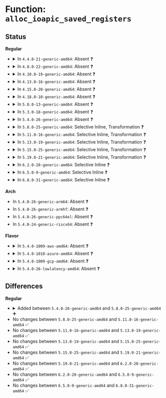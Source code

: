 # Function: <code>alloc_ioapic_saved_registers</code>

## Status
<b>Regular</b>
<ul>
<li>
<details>
<summary>In <code>4.4.0-21-generic-amd64</code>: Absent ❓</summary>

```json
{
  "name": "alloc_ioapic_saved_registers",
  "collision_type": "Unique Static",
  "inline_type": "Selective",
  "funcs": [
    {
      "addr": 18446744071579357306,
      "name": "alloc_ioapic_saved_registers",
      "external": false,
      "loc": "arch/x86/kernel/apic/io_apic.c:232",
      "file": "arch/x86/kernel/apic/io_apic.c",
      "inline": "not declared, inlined",
      "caller_inline": [
        "arch/x86/kernel/apic/io_apic.c:arch_early_ioapic_init",
        "arch/x86/kernel/apic/io_apic.c:mp_register_ioapic"
      ],
      "caller_func": [
        "arch/x86/kernel/apic/io_apic.c:arch_early_ioapic_init",
        "arch/x86/kernel/apic/io_apic.c:mp_register_ioapic"
      ]
    }
  ],
  "symbols": [
    {
      "addr": 18446744071579357306,
      "name": "alloc_ioapic_saved_registers.part.6",
      "section": ".text",
      "bind": "STB_LOCAL",
      "size": 70
    }
  ]
}
```
</details>
</li>
<li>
<details>
<summary>In <code>4.8.0-22-generic-amd64</code>: Absent ❓</summary>

```json
{
  "name": "alloc_ioapic_saved_registers",
  "collision_type": "Unique Static",
  "inline_type": "Selective",
  "funcs": [
    {
      "addr": 18446744071579207042,
      "name": "alloc_ioapic_saved_registers",
      "external": false,
      "loc": "arch/x86/kernel/apic/io_apic.c:232",
      "file": "arch/x86/kernel/apic/io_apic.c",
      "inline": "not declared, inlined",
      "caller_inline": [
        "arch/x86/kernel/apic/io_apic.c:mp_register_ioapic",
        "arch/x86/kernel/apic/io_apic.c:arch_early_ioapic_init"
      ],
      "caller_func": [
        "arch/x86/kernel/apic/io_apic.c:mp_register_ioapic",
        "arch/x86/kernel/apic/io_apic.c:arch_early_ioapic_init"
      ]
    }
  ],
  "symbols": [
    {
      "addr": 18446744071579364192,
      "name": "alloc_ioapic_saved_registers.part.6",
      "section": ".text",
      "bind": "STB_LOCAL",
      "size": 70
    }
  ]
}
```
</details>
</li>
<li>
<details>
<summary>In <code>4.10.0-19-generic-amd64</code>: Absent ❓</summary>

```json
{
  "name": "alloc_ioapic_saved_registers",
  "collision_type": "Unique Static",
  "inline_type": "Selective",
  "funcs": [
    {
      "addr": 18446744071579218706,
      "name": "alloc_ioapic_saved_registers",
      "external": false,
      "loc": "arch/x86/kernel/apic/io_apic.c:231",
      "file": "arch/x86/kernel/apic/io_apic.c",
      "inline": "not declared, inlined",
      "caller_inline": [
        "arch/x86/kernel/apic/io_apic.c:mp_register_ioapic",
        "arch/x86/kernel/apic/io_apic.c:arch_early_ioapic_init"
      ],
      "caller_func": [
        "arch/x86/kernel/apic/io_apic.c:mp_register_ioapic",
        "arch/x86/kernel/apic/io_apic.c:arch_early_ioapic_init"
      ]
    }
  ],
  "symbols": [
    {
      "addr": 18446744071579382287,
      "name": "alloc_ioapic_saved_registers.part.8",
      "section": ".text",
      "bind": "STB_LOCAL",
      "size": 70
    }
  ]
}
```
</details>
</li>
<li>
<details>
<summary>In <code>4.13.0-16-generic-amd64</code>: Absent ❓</summary>

```json
{
  "name": "alloc_ioapic_saved_registers",
  "collision_type": "Unique Static",
  "inline_type": "Selective",
  "funcs": [
    {
      "addr": 18446744071579216011,
      "name": "alloc_ioapic_saved_registers",
      "external": false,
      "loc": "arch/x86/kernel/apic/io_apic.c:231",
      "file": "arch/x86/kernel/apic/io_apic.c",
      "inline": "not declared, inlined",
      "caller_inline": [
        "arch/x86/kernel/apic/io_apic.c:mp_register_ioapic",
        "arch/x86/kernel/apic/io_apic.c:arch_early_ioapic_init"
      ],
      "caller_func": [
        "arch/x86/kernel/apic/io_apic.c:mp_register_ioapic",
        "arch/x86/kernel/apic/io_apic.c:arch_early_ioapic_init"
      ]
    }
  ],
  "symbols": [
    {
      "addr": 18446744071579216998,
      "name": "alloc_ioapic_saved_registers.part.9",
      "section": ".text",
      "bind": "STB_LOCAL",
      "size": 75
    }
  ]
}
```
</details>
</li>
<li>
<details>
<summary>In <code>4.15.0-20-generic-amd64</code>: Absent ❓</summary>

```json
{
  "name": "alloc_ioapic_saved_registers",
  "collision_type": "Unique Static",
  "inline_type": "Selective",
  "funcs": [
    {
      "addr": 18446744071579233741,
      "name": "alloc_ioapic_saved_registers",
      "external": false,
      "loc": "arch/x86/kernel/apic/io_apic.c:232",
      "file": "arch/x86/kernel/apic/io_apic.c",
      "inline": "not declared, inlined",
      "caller_inline": [
        "arch/x86/kernel/apic/io_apic.c:mp_register_ioapic",
        "arch/x86/kernel/apic/io_apic.c:arch_early_ioapic_init"
      ],
      "caller_func": [
        "arch/x86/kernel/apic/io_apic.c:mp_register_ioapic",
        "arch/x86/kernel/apic/io_apic.c:arch_early_ioapic_init"
      ]
    }
  ],
  "symbols": [
    {
      "addr": 18446744071579234733,
      "name": "alloc_ioapic_saved_registers.part.5",
      "section": ".text",
      "bind": "STB_LOCAL",
      "size": 75
    }
  ]
}
```
</details>
</li>
<li>
<details>
<summary>In <code>4.18.0-10-generic-amd64</code>: Absent ❓</summary>

```json
{
  "name": "alloc_ioapic_saved_registers",
  "collision_type": "Unique Static",
  "inline_type": "Selective",
  "funcs": [
    {
      "addr": 18446744071579245716,
      "name": "alloc_ioapic_saved_registers",
      "external": false,
      "loc": "arch/x86/kernel/apic/io_apic.c:233",
      "file": "arch/x86/kernel/apic/io_apic.c",
      "inline": "not declared, inlined",
      "caller_inline": [
        "arch/x86/kernel/apic/io_apic.c:mp_register_ioapic",
        "arch/x86/kernel/apic/io_apic.c:arch_early_ioapic_init"
      ],
      "caller_func": [
        "arch/x86/kernel/apic/io_apic.c:mp_register_ioapic",
        "arch/x86/kernel/apic/io_apic.c:arch_early_ioapic_init"
      ]
    }
  ],
  "symbols": [
    {
      "addr": 18446744071579240560,
      "name": "alloc_ioapic_saved_registers.part.8",
      "section": ".text",
      "bind": "STB_LOCAL",
      "size": 65
    },
    {
      "addr": 18446744071579246730,
      "name": "alloc_ioapic_saved_registers.part.8.cold.19",
      "section": ".text",
      "bind": "STB_LOCAL",
      "size": 20
    }
  ]
}
```
</details>
</li>
<li>
<details>
<summary>In <code>5.0.0-13-generic-amd64</code>: Absent ❓</summary>

```json
{
  "name": "alloc_ioapic_saved_registers",
  "collision_type": "Unique Static",
  "inline_type": "Selective",
  "funcs": [
    {
      "addr": 18446744071579269492,
      "name": "alloc_ioapic_saved_registers",
      "external": false,
      "loc": "arch/x86/kernel/apic/io_apic.c:233",
      "file": "arch/x86/kernel/apic/io_apic.c",
      "inline": "not declared, inlined",
      "caller_inline": [
        "arch/x86/kernel/apic/io_apic.c:mp_register_ioapic",
        "arch/x86/kernel/apic/io_apic.c:arch_early_ioapic_init"
      ],
      "caller_func": [
        "arch/x86/kernel/apic/io_apic.c:mp_register_ioapic",
        "arch/x86/kernel/apic/io_apic.c:arch_early_ioapic_init"
      ]
    }
  ],
  "symbols": [
    {
      "addr": 18446744071579264704,
      "name": "alloc_ioapic_saved_registers.part.7",
      "section": ".text",
      "bind": "STB_LOCAL",
      "size": 65
    },
    {
      "addr": 18446744071579270558,
      "name": "alloc_ioapic_saved_registers.part.7.cold.18",
      "section": ".text",
      "bind": "STB_LOCAL",
      "size": 20
    }
  ]
}
```
</details>
</li>
<li>
<details>
<summary>In <code>5.3.0-18-generic-amd64</code>: Absent ❓</summary>

```json
{
  "name": "alloc_ioapic_saved_registers",
  "collision_type": "Unique Static",
  "inline_type": "Selective",
  "funcs": [
    {
      "addr": 18446744071579283750,
      "name": "alloc_ioapic_saved_registers",
      "external": false,
      "loc": "arch/x86/kernel/apic/io_apic.c:234",
      "file": "arch/x86/kernel/apic/io_apic.c",
      "inline": "not declared, inlined",
      "caller_inline": [
        "arch/x86/kernel/apic/io_apic.c:mp_register_ioapic",
        "arch/x86/kernel/apic/io_apic.c:arch_early_ioapic_init"
      ],
      "caller_func": [
        "arch/x86/kernel/apic/io_apic.c:mp_register_ioapic",
        "arch/x86/kernel/apic/io_apic.c:arch_early_ioapic_init"
      ]
    }
  ],
  "symbols": [
    {
      "addr": 18446744071579278512,
      "name": "alloc_ioapic_saved_registers.part.0",
      "section": ".text",
      "bind": "STB_LOCAL",
      "size": 68
    },
    {
      "addr": 18446744071579284794,
      "name": "alloc_ioapic_saved_registers.part.0.cold",
      "section": ".text",
      "bind": "STB_LOCAL",
      "size": 20
    }
  ]
}
```
</details>
</li>
<li>
<details>
<summary>In <code>5.4.0-26-generic-amd64</code>: Absent ❓</summary>

```json
{
  "name": "alloc_ioapic_saved_registers",
  "collision_type": "Unique Static",
  "inline_type": "Selective",
  "funcs": [
    {
      "addr": 18446744071579286214,
      "name": "alloc_ioapic_saved_registers",
      "external": false,
      "loc": "arch/x86/kernel/apic/io_apic.c:234",
      "file": "arch/x86/kernel/apic/io_apic.c",
      "inline": "not declared, inlined",
      "caller_inline": [
        "arch/x86/kernel/apic/io_apic.c:mp_register_ioapic",
        "arch/x86/kernel/apic/io_apic.c:arch_early_ioapic_init"
      ],
      "caller_func": [
        "arch/x86/kernel/apic/io_apic.c:mp_register_ioapic",
        "arch/x86/kernel/apic/io_apic.c:arch_early_ioapic_init"
      ]
    }
  ],
  "symbols": [
    {
      "addr": 18446744071579280976,
      "name": "alloc_ioapic_saved_registers.part.0",
      "section": ".text",
      "bind": "STB_LOCAL",
      "size": 68
    },
    {
      "addr": 18446744071579287242,
      "name": "alloc_ioapic_saved_registers.part.0.cold",
      "section": ".text",
      "bind": "STB_LOCAL",
      "size": 20
    }
  ]
}
```
</details>
</li>
<li>
<details>
<summary>In <code>5.8.0-25-generic-amd64</code>: Selective Inline, Transformation ❓</summary>

```c
void alloc_ioapic_saved_registers(int idx)
```

```json
{
  "name": "alloc_ioapic_saved_registers",
  "collision_type": "Unique Static",
  "inline_type": "Selective",
  "funcs": [
    {
      "addr": 18446744071579308128,
      "name": "alloc_ioapic_saved_registers",
      "external": false,
      "loc": "arch/x86/kernel/apic/io_apic.c:221",
      "file": "arch/x86/kernel/apic/io_apic.c",
      "inline": "not declared, inlined",
      "caller_inline": [],
      "caller_func": [
        "arch/x86/kernel/apic/io_apic.c:mp_register_ioapic",
        "arch/x86/kernel/apic/io_apic.c:arch_early_ioapic_init"
      ]
    }
  ],
  "symbols": [
    {
      "addr": 18446744071579308048,
      "name": "alloc_ioapic_saved_registers.part.0",
      "section": ".text",
      "bind": "STB_LOCAL",
      "size": 68
    },
    {
      "addr": 18446744071579316589,
      "name": "alloc_ioapic_saved_registers.part.0.cold",
      "section": ".text",
      "bind": "STB_LOCAL",
      "size": 20
    },
    {
      "addr": 18446744071579308128,
      "name": "alloc_ioapic_saved_registers",
      "section": ".text",
      "bind": "STB_LOCAL",
      "size": 35
    }
  ]
}
```
</details>
</li>
<li>
<details>
<summary>In <code>5.11.0-16-generic-amd64</code>: Selective Inline, Transformation ❓</summary>

```c
void alloc_ioapic_saved_registers(int idx)
```

```json
{
  "name": "alloc_ioapic_saved_registers",
  "collision_type": "Unique Static",
  "inline_type": "Selective",
  "funcs": [
    {
      "addr": 18446744071579313264,
      "name": "alloc_ioapic_saved_registers",
      "external": false,
      "loc": "arch/x86/kernel/apic/io_apic.c:221",
      "file": "arch/x86/kernel/apic/io_apic.c",
      "inline": "not declared, inlined",
      "caller_inline": [],
      "caller_func": [
        "arch/x86/kernel/apic/io_apic.c:mp_register_ioapic",
        "arch/x86/kernel/apic/io_apic.c:arch_early_ioapic_init"
      ]
    }
  ],
  "symbols": [
    {
      "addr": 18446744071579313184,
      "name": "alloc_ioapic_saved_registers.part.0",
      "section": ".text",
      "bind": "STB_LOCAL",
      "size": 68
    },
    {
      "addr": 18446744071591260853,
      "name": "alloc_ioapic_saved_registers.part.0.cold",
      "section": ".text",
      "bind": "STB_LOCAL",
      "size": 20
    },
    {
      "addr": 18446744071579313264,
      "name": "alloc_ioapic_saved_registers",
      "section": ".text",
      "bind": "STB_LOCAL",
      "size": 35
    }
  ]
}
```
</details>
</li>
<li>
<details>
<summary>In <code>5.13.0-19-generic-amd64</code>: Selective Inline, Transformation ❓</summary>

```c
void alloc_ioapic_saved_registers(int idx)
```

```json
{
  "name": "alloc_ioapic_saved_registers",
  "collision_type": "Unique Static",
  "inline_type": "Selective",
  "funcs": [
    {
      "addr": 18446744071579316060,
      "name": "alloc_ioapic_saved_registers",
      "external": false,
      "loc": "arch/x86/kernel/apic/io_apic.c:221",
      "file": "arch/x86/kernel/apic/io_apic.c",
      "inline": "not declared, inlined",
      "caller_inline": [],
      "caller_func": [
        "arch/x86/kernel/apic/io_apic.c:mp_register_ioapic",
        "arch/x86/kernel/apic/io_apic.c:arch_early_ioapic_init"
      ]
    }
  ],
  "symbols": [
    {
      "addr": 18446744071579316000,
      "name": "alloc_ioapic_saved_registers",
      "section": ".text",
      "bind": "STB_LOCAL",
      "size": 87
    },
    {
      "addr": 18446744071591203938,
      "name": "alloc_ioapic_saved_registers.cold",
      "section": ".text",
      "bind": "STB_LOCAL",
      "size": 20
    }
  ]
}
```
</details>
</li>
<li>
<details>
<summary>In <code>5.15.0-25-generic-amd64</code>: Selective Inline, Transformation ❓</summary>

```c
void alloc_ioapic_saved_registers(int idx)
```

```json
{
  "name": "alloc_ioapic_saved_registers",
  "collision_type": "Unique Static",
  "inline_type": "Selective",
  "funcs": [
    {
      "addr": 18446744071579365818,
      "name": "alloc_ioapic_saved_registers",
      "external": false,
      "loc": "arch/x86/kernel/apic/io_apic.c:221",
      "file": "arch/x86/kernel/apic/io_apic.c",
      "inline": "not declared, inlined",
      "caller_inline": [],
      "caller_func": [
        "arch/x86/kernel/apic/io_apic.c:mp_register_ioapic",
        "arch/x86/kernel/apic/io_apic.c:arch_early_ioapic_init"
      ]
    }
  ],
  "symbols": [
    {
      "addr": 18446744071579365760,
      "name": "alloc_ioapic_saved_registers",
      "section": ".text",
      "bind": "STB_LOCAL",
      "size": 214
    },
    {
      "addr": 18446744071592075158,
      "name": "alloc_ioapic_saved_registers.cold",
      "section": ".text",
      "bind": "STB_LOCAL",
      "size": 20
    }
  ]
}
```
</details>
</li>
<li>
<details>
<summary>In <code>5.19.0-21-generic-amd64</code>: Selective Inline, Transformation ❓</summary>

```c
void alloc_ioapic_saved_registers(int idx)
```

```json
{
  "name": "alloc_ioapic_saved_registers",
  "collision_type": "Unique Static",
  "inline_type": "Selective",
  "funcs": [
    {
      "addr": 18446744071593841812,
      "name": "alloc_ioapic_saved_registers",
      "external": false,
      "loc": "arch/x86/kernel/apic/io_apic.c:222",
      "file": "arch/x86/kernel/apic/io_apic.c",
      "inline": "not declared, inlined",
      "caller_inline": [],
      "caller_func": [
        "arch/x86/kernel/apic/io_apic.c:mp_register_ioapic",
        "arch/x86/kernel/apic/io_apic.c:arch_early_ioapic_init"
      ]
    }
  ],
  "symbols": [
    {
      "addr": 18446744071579429712,
      "name": "alloc_ioapic_saved_registers",
      "section": ".text",
      "bind": "STB_LOCAL",
      "size": 242
    },
    {
      "addr": 18446744071593841812,
      "name": "alloc_ioapic_saved_registers.cold",
      "section": ".text",
      "bind": "STB_LOCAL",
      "size": 20
    }
  ]
}
```
</details>
</li>
<li>
<details>
<summary>In <code>6.2.0-20-generic-amd64</code>: Selective Inline ❓</summary>

```c
void alloc_ioapic_saved_registers(int idx)
```

```json
{
  "name": "alloc_ioapic_saved_registers",
  "collision_type": "Unique Static",
  "inline_type": "Selective",
  "funcs": [
    {
      "addr": 18446744071579513728,
      "name": "alloc_ioapic_saved_registers",
      "external": false,
      "loc": "arch/x86/kernel/apic/io_apic.c:222",
      "file": "arch/x86/kernel/apic/io_apic.c",
      "inline": "not declared, inlined",
      "caller_inline": [],
      "caller_func": [
        "arch/x86/kernel/apic/io_apic.c:mp_register_ioapic",
        "arch/x86/kernel/apic/io_apic.c:arch_early_ioapic_init"
      ]
    }
  ],
  "symbols": [
    {
      "addr": 18446744071579513728,
      "name": "alloc_ioapic_saved_registers",
      "section": ".text",
      "bind": "STB_LOCAL",
      "size": 228
    }
  ]
}
```
</details>
</li>
<li>
<details>
<summary>In <code>6.5.0-9-generic-amd64</code>: Selective Inline ❓</summary>

```c
void alloc_ioapic_saved_registers(int idx)
```

```json
{
  "name": "alloc_ioapic_saved_registers",
  "collision_type": "Unique Static",
  "inline_type": "Selective",
  "funcs": [
    {
      "addr": 18446744071579525888,
      "name": "alloc_ioapic_saved_registers",
      "external": false,
      "loc": "arch/x86/kernel/apic/io_apic.c:223",
      "file": "arch/x86/kernel/apic/io_apic.c",
      "inline": "not declared, inlined",
      "caller_inline": [],
      "caller_func": [
        "arch/x86/kernel/apic/io_apic.c:mp_register_ioapic",
        "arch/x86/kernel/apic/io_apic.c:arch_early_ioapic_init"
      ]
    }
  ],
  "symbols": [
    {
      "addr": 18446744071579525888,
      "name": "alloc_ioapic_saved_registers",
      "section": ".text",
      "bind": "STB_LOCAL",
      "size": 244
    }
  ]
}
```
</details>
</li>
<li>
<details>
<summary>In <code>6.8.0-31-generic-amd64</code>: Selective Inline ❓</summary>

```c
void alloc_ioapic_saved_registers(int idx)
```

```json
{
  "name": "alloc_ioapic_saved_registers",
  "collision_type": "Unique Static",
  "inline_type": "Selective",
  "funcs": [
    {
      "addr": 18446744071579554656,
      "name": "alloc_ioapic_saved_registers",
      "external": false,
      "loc": "arch/x86/kernel/apic/io_apic.c:223",
      "file": "arch/x86/kernel/apic/io_apic.c",
      "inline": "not declared, inlined",
      "caller_inline": [],
      "caller_func": [
        "arch/x86/kernel/apic/io_apic.c:mp_register_ioapic",
        "arch/x86/kernel/apic/io_apic.c:arch_early_ioapic_init"
      ]
    }
  ],
  "symbols": [
    {
      "addr": 18446744071579554656,
      "name": "alloc_ioapic_saved_registers",
      "section": ".text",
      "bind": "STB_LOCAL",
      "size": 244
    }
  ]
}
```
</details>
</li>
</ul>
<b>Arch</b>
<ul>
<li>
In <code>5.4.0-26-generic-arm64</code>: Absent ❓
</li>
<li>
In <code>5.4.0-26-generic-armhf</code>: Absent ❓
</li>
<li>
In <code>5.4.0-26-generic-ppc64el</code>: Absent ❓
</li>
<li>
In <code>5.4.0-24-generic-riscv64</code>: Absent ❓
</li>
</ul>
<b>Flavor</b>
<ul>
<li>
<details>
<summary>In <code>5.4.0-1009-aws-amd64</code>: Absent ❓</summary>

```json
{
  "name": "alloc_ioapic_saved_registers",
  "collision_type": "Unique Static",
  "inline_type": "Selective",
  "funcs": [
    {
      "addr": 18446744071579284918,
      "name": "alloc_ioapic_saved_registers",
      "external": false,
      "loc": "arch/x86/kernel/apic/io_apic.c:234",
      "file": "arch/x86/kernel/apic/io_apic.c",
      "inline": "not declared, inlined",
      "caller_inline": [
        "arch/x86/kernel/apic/io_apic.c:mp_register_ioapic",
        "arch/x86/kernel/apic/io_apic.c:arch_early_ioapic_init"
      ],
      "caller_func": [
        "arch/x86/kernel/apic/io_apic.c:mp_register_ioapic",
        "arch/x86/kernel/apic/io_apic.c:arch_early_ioapic_init"
      ]
    }
  ],
  "symbols": [
    {
      "addr": 18446744071579279680,
      "name": "alloc_ioapic_saved_registers.part.0",
      "section": ".text",
      "bind": "STB_LOCAL",
      "size": 68
    },
    {
      "addr": 18446744071579285946,
      "name": "alloc_ioapic_saved_registers.part.0.cold",
      "section": ".text",
      "bind": "STB_LOCAL",
      "size": 20
    }
  ]
}
```
</details>
</li>
<li>
<details>
<summary>In <code>5.4.0-1010-azure-amd64</code>: Absent ❓</summary>

```json
{
  "name": "alloc_ioapic_saved_registers",
  "collision_type": "Unique Static",
  "inline_type": "Selective",
  "funcs": [
    {
      "addr": 18446744071579220200,
      "name": "alloc_ioapic_saved_registers",
      "external": false,
      "loc": "arch/x86/kernel/apic/io_apic.c:234",
      "file": "arch/x86/kernel/apic/io_apic.c",
      "inline": "not declared, inlined",
      "caller_inline": [
        "arch/x86/kernel/apic/io_apic.c:mp_register_ioapic",
        "arch/x86/kernel/apic/io_apic.c:arch_early_ioapic_init"
      ],
      "caller_func": [
        "arch/x86/kernel/apic/io_apic.c:mp_register_ioapic",
        "arch/x86/kernel/apic/io_apic.c:arch_early_ioapic_init"
      ]
    }
  ],
  "symbols": [
    {
      "addr": 18446744071579215008,
      "name": "alloc_ioapic_saved_registers.part.0",
      "section": ".text",
      "bind": "STB_LOCAL",
      "size": 68
    },
    {
      "addr": 18446744071579221226,
      "name": "alloc_ioapic_saved_registers.part.0.cold",
      "section": ".text",
      "bind": "STB_LOCAL",
      "size": 20
    }
  ]
}
```
</details>
</li>
<li>
<details>
<summary>In <code>5.4.0-1009-gcp-amd64</code>: Absent ❓</summary>

```json
{
  "name": "alloc_ioapic_saved_registers",
  "collision_type": "Unique Static",
  "inline_type": "Selective",
  "funcs": [
    {
      "addr": 18446744071579286118,
      "name": "alloc_ioapic_saved_registers",
      "external": false,
      "loc": "arch/x86/kernel/apic/io_apic.c:234",
      "file": "arch/x86/kernel/apic/io_apic.c",
      "inline": "not declared, inlined",
      "caller_inline": [
        "arch/x86/kernel/apic/io_apic.c:mp_register_ioapic",
        "arch/x86/kernel/apic/io_apic.c:arch_early_ioapic_init"
      ],
      "caller_func": [
        "arch/x86/kernel/apic/io_apic.c:mp_register_ioapic",
        "arch/x86/kernel/apic/io_apic.c:arch_early_ioapic_init"
      ]
    }
  ],
  "symbols": [
    {
      "addr": 18446744071579280880,
      "name": "alloc_ioapic_saved_registers.part.0",
      "section": ".text",
      "bind": "STB_LOCAL",
      "size": 68
    },
    {
      "addr": 18446744071579287146,
      "name": "alloc_ioapic_saved_registers.part.0.cold",
      "section": ".text",
      "bind": "STB_LOCAL",
      "size": 20
    }
  ]
}
```
</details>
</li>
<li>
<details>
<summary>In <code>5.4.0-26-lowlatency-amd64</code>: Absent ❓</summary>

```json
{
  "name": "alloc_ioapic_saved_registers",
  "collision_type": "Unique Static",
  "inline_type": "Selective",
  "funcs": [
    {
      "addr": 18446744071579292006,
      "name": "alloc_ioapic_saved_registers",
      "external": false,
      "loc": "arch/x86/kernel/apic/io_apic.c:234",
      "file": "arch/x86/kernel/apic/io_apic.c",
      "inline": "not declared, inlined",
      "caller_inline": [
        "arch/x86/kernel/apic/io_apic.c:mp_register_ioapic",
        "arch/x86/kernel/apic/io_apic.c:arch_early_ioapic_init"
      ],
      "caller_func": [
        "arch/x86/kernel/apic/io_apic.c:mp_register_ioapic",
        "arch/x86/kernel/apic/io_apic.c:arch_early_ioapic_init"
      ]
    }
  ],
  "symbols": [
    {
      "addr": 18446744071579286896,
      "name": "alloc_ioapic_saved_registers.part.0",
      "section": ".text",
      "bind": "STB_LOCAL",
      "size": 68
    },
    {
      "addr": 18446744071579293034,
      "name": "alloc_ioapic_saved_registers.part.0.cold",
      "section": ".text",
      "bind": "STB_LOCAL",
      "size": 20
    }
  ]
}
```
</details>
</li>
</ul>

## Differences
<b>Regular</b>
<ul>
<li>
<details>
<summary>Added between <code>5.4.0-26-generic-amd64</code> and <code>5.8.0-25-generic-amd64</code> ➕</summary>

```c
void alloc_ioapic_saved_registers(int idx)
```
</details>
</li>
<li>
No changes between <code>5.8.0-25-generic-amd64</code> and <code>5.11.0-16-generic-amd64</code> ✅
</li>
<li>
No changes between <code>5.11.0-16-generic-amd64</code> and <code>5.13.0-19-generic-amd64</code> ✅
</li>
<li>
No changes between <code>5.13.0-19-generic-amd64</code> and <code>5.15.0-25-generic-amd64</code> ✅
</li>
<li>
No changes between <code>5.15.0-25-generic-amd64</code> and <code>5.19.0-21-generic-amd64</code> ✅
</li>
<li>
No changes between <code>5.19.0-21-generic-amd64</code> and <code>6.2.0-20-generic-amd64</code> ✅
</li>
<li>
No changes between <code>6.2.0-20-generic-amd64</code> and <code>6.5.0-9-generic-amd64</code> ✅
</li>
<li>
No changes between <code>6.5.0-9-generic-amd64</code> and <code>6.8.0-31-generic-amd64</code> ✅
</li>
</ul>
